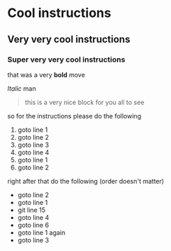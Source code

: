# Cool instructions

## Very very cool instructions

### Super very very cool instructions

that was a very **bold** move

*Italic* man

> this is a very nice block for you all to see

so for the instructions
please do the following
1. goto line 1
2. goto line 2
3. goto line 3
4. goto line 4
  1. goto line 1
  2. goto line 2

right after that do the following (order doesn't matter)
- goto line 2
- goto line 1
- git line 15
- goto line 4
- goto line 6
- goto line 1 again
- goto line 3
